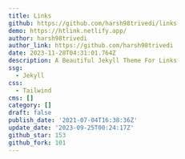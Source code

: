 ```yaml
---
title: Links
github: https://github.com/harsh98trivedi/links
demo: https://htlink.netlify.app/
author: harsh98trivedi
author_link: https://github.com/harsh98trivedi
date: 2023-11-28T04:31:01.764Z
description: A Beautiful Jekyll Theme For Links
ssg:
  - Jekyll
css:
  - Tailwind
cms: []
category: []
draft: false
publish_date: '2021-07-04T16:38:36Z'
update_date: '2023-09-25T00:24:17Z'
github_star: 153
github_fork: 101
---
```

